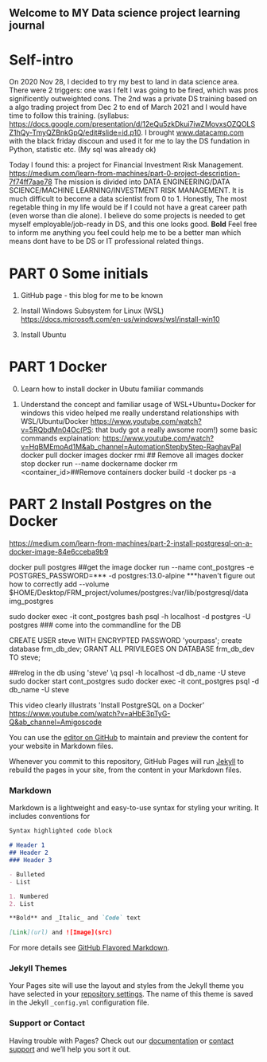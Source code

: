 ## Welcome to MY Data science project learning journal

# Self-intro

On 2020 Nov 28, I decided to try my best to land in data science area. There were 2 triggers: one was I felt I was going to be fired, which was pros significently outweighted cons. The 2nd was a private DS training based on a algo trading project from Dec 2 to end of March 2021 and I would have time to follow this training. (syllabus: https://docs.google.com/presentation/d/12eQu5zkDkui7iwZMovxsOZQOLSZ1hQy-TmyQZBnkGpQ/edit#slide=id.p10. I brought www.datacamp.com with the black friday discoun and used it for me to lay the DS fundation in Python, statistic etc. (My sql was already ok)

Today I found this: a project for Financial Investment Risk Management. https://medium.com/learn-from-machines/part-0-project-description-7f74ff7aae78 The mission is divided into DATA ENGINEERING/DATA SCIENCE/MACHINE LEARNING/INVESTMENT RISK MANAGEMENT. It is much difficult to become a data scientist from 0 to 1. Honestly, The most regetable thing in my life would be if I could not have a great career path (even worse than die alone). I believe do some projects is needed to get myself employable/job-ready in DS, and this one looks good. **Bold** Feel free to inform me anything you feel could help me to be a better man which means dont have to be DS or IT professional related things.

# PART 0 Some initials

1. GitHub page - this blog for me to be known

2. Install Windows Subsystem for Linux (WSL)
https://docs.microsoft.com/en-us/windows/wsl/install-win10

3. Install Ubuntu

# PART 1 Docker

0. Learn how to install docker in Ubutu familiar commands

1. Understand the concept and familiar usage of WSL+Ubuntu+Docker for windows
this video helped me really understand relationships with WSL/Ubuntu/Docker
https://www.youtube.com/watch?v=5RQbdMn04Oc(PS: that budy got a really awsome room!)
some basic commands explaination:
https://www.youtube.com/watch?v=HqBMEmoAd1M&ab_channel=AutomationStepbyStep-RaghavPal
docker pull 
docker images
docker rmi ## Remove all images
docker stop 
docker run --name dockername
docker rm <container_id>##Remove containers
docker build -t
docker ps -a


# PART 2 Install Postgres on the Docker
https://medium.com/learn-from-machines/part-2-install-postgresql-on-a-docker-image-84e6cceba9b9

docker pull postgres ##get the image
docker run --name cont_postgres -e POSTGRES_PASSWORD=*** -d postgres:13.0-alpine  ***haven't figure out how to correctly add --volume $HOME/Desktop/FRM_project/volumes/postgres:/var/lib/postgresql/data img_postgres

sudo docker exec -it cont_postgres bash
psql -h localhost -d postgres -U postgres ### come into the commandline for the DB

CREATE USER steve WITH ENCRYPTED PASSWORD 'yourpass';
create database frm_db_dev;
GRANT ALL PRIVILEGES ON DATABASE frm_db_dev TO steve;

##relog in the db using 'steve'
\q
psql -h localhost -d db_name -U steve
sudo docker start cont_postgres
sudo docker exec -it cont_postgres psql -d db_name -U steve

This video clearly illustrats 'Install PostgreSQL on a Docker'
https://www.youtube.com/watch?v=aHbE3pTyG-Q&ab_channel=Amigoscode

You can use the [editor on GitHub](https://github.com/steveding1/steveding1.github.io/edit/main/index.md) to maintain and preview the content for your website in Markdown files.

Whenever you commit to this repository, GitHub Pages will run [Jekyll](https://jekyllrb.com/) to rebuild the pages in your site, from the content in your Markdown files.

### Markdown

Markdown is a lightweight and easy-to-use syntax for styling your writing. It includes conventions for

```markdown
Syntax highlighted code block

# Header 1
## Header 2
### Header 3

- Bulleted
- List

1. Numbered
2. List

**Bold** and _Italic_ and `Code` text

[Link](url) and ![Image](src)
```

For more details see [GitHub Flavored Markdown](https://guides.github.com/features/mastering-markdown/).

### Jekyll Themes

Your Pages site will use the layout and styles from the Jekyll theme you have selected in your [repository settings](https://github.com/steveding1/steveding1.github.io/settings). The name of this theme is saved in the Jekyll `_config.yml` configuration file.

### Support or Contact

Having trouble with Pages? Check out our [documentation](https://docs.github.com/categories/github-pages-basics/) or [contact support](https://github.com/contact) and we’ll help you sort it out.
